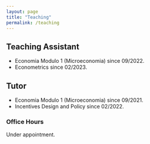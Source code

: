 ```yaml
---
layout: page
title: "Teaching"
permalink: /teaching
---
```


<link rel="stylesheet" href="/assets/css/override.css">

## Teaching Assistant
- Economia Modulo 1 (Microeconomia) since 09/2022.
- Econometrics since 02/2023.

## Tutor
- Economia Modulo 1 (Microeconomia) since 09/2021.
- Incentives Design and Policy since 02/2022.

### Office Hours
Under appointment.
